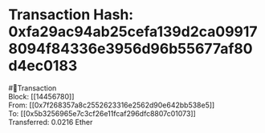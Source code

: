 
Transaction Hash: 0xfa29ac94ab25cefa139d2ca099178094f84336e3956d96b55677af80d4ec0183
====================================================================================
  
#💸Transaction  
Block: [[14456780]]  
From: [[0x7f268357a8c2552623316e2562d90e642bb538e5]]  
To: [[0x5b3256965e7c3cf26e11fcaf296dfc8807c01073]]  
Transferred: 0.0216 Ether